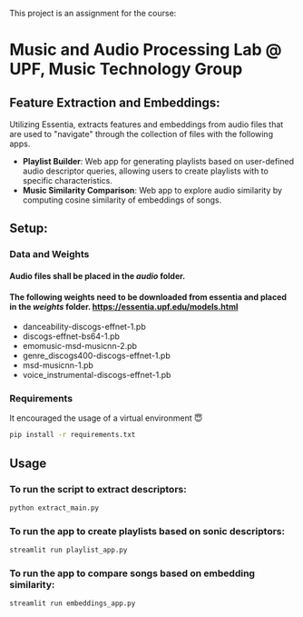 This project is an assignment for the course:
# Music and Audio Processing Lab @ UPF, Music Technology Group
## Feature Extraction and Embeddings: 

Utilizing Essentia, extracts features and embeddings from audio files that are used to "navigate" through the collection of files with the following apps.

- **Playlist Builder**: Web app for generating playlists based on user-defined audio descriptor queries, allowing users to create playlists with to specific characteristics.
- **Music Similarity Comparison**: Web app to explore audio similarity by computing cosine similarity of embeddings of songs.

## Setup:
###  Data and Weights
#### Audio files shall be placed in the *audio* folder.

####  The following weights need to be downloaded from essentia and placed in the *weights* folder. https://essentia.upf.edu/models.html

- danceability-discogs-effnet-1.pb
- discogs-effnet-bs64-1.pb
- emomusic-msd-musicnn-2.pb
- genre_discogs400-discogs-effnet-1.pb
- msd-musicnn-1.pb
- voice_instrumental-discogs-effnet-1.pb

### Requirements
It encouraged the usage of a virtual environment :innocent:
```bash
pip install -r requirements.txt
```

## Usage
### To run the script to extract descriptors:
```bash
python extract_main.py
```

### To run the app to create playlists based on sonic descriptors:
```bash
streamlit run playlist_app.py
```

### To run the app to compare songs based on embedding similarity:
```bash
streamlit run embeddings_app.py
```
